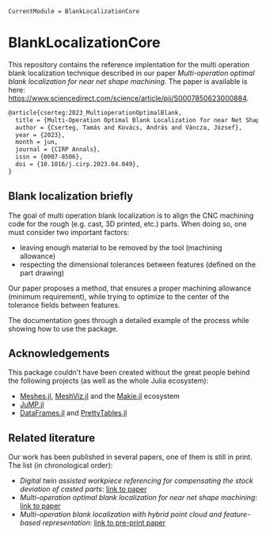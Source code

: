```@meta
CurrentModule = BlankLocalizationCore
```

# BlankLocalizationCore

This repository contains the reference implentation for the multi operation blank localization technique described in our paper _Multi-operation optimal blank localization for near net shape machining_.
The paper is available is here: <https://www.sciencedirect.com/science/article/pii/S0007850623000884>.

```txt
@article{cserteg:2023_MultioperationOptimalBlank,
  title = {Multi-Operation Optimal Blank Localization for near Net Shape Machining},
  author = {Cserteg, Tamás and Kovács, András and Váncza, József},
  year = {2023},
  month = jun,
  journal = {CIRP Annals},
  issn = {0007-8506},
  doi = {10.1016/j.cirp.2023.04.049},
}
```

## Blank localization briefly

The goal of multi operation blank localization is to align the CNC machining code for the rough (e.g. cast, 3D printed, etc.) parts.
When doing so, one must consider two important factors:

- leaving enough material to be removed by the tool (machining allowance)
- respecting the dimensional tolerances between features (defined on the part drawing)

Our paper proposes a method, that ensures a proper machining allowance (minimum requirement), while trying to optimize to the center of the tolerance fields between features.

The documentation goes through a detailed example of the process while showing how to use the package.

## Acknowledgements

This package couldn't have been created without the great people behind the following projects (as well as the whole Julia ecosystem):

* [Meshes.jl](https://github.com/JuliaGeometry/Meshes.jl), [MeshViz.jl](https://github.com/JuliaGeometry/MeshViz.jl) and the [Makie.jl](https://github.com/MakieOrg/Makie.jl) ecosystem
* [JuMP.jl](https://jump.dev/)
* [DataFrames.jl](https://github.com/JuliaData/DataFrames.jl) and [PrettyTables.jl](https://github.com/ronisbr/PrettyTables.jl)

## Related literature

Our work has been published in several papers, one of them is still in print.
The list (in chronological order):

* _Digital twin assisted workpiece referencing for compensating the stock deviation of casted parts_: [link to paper](https://www.sciencedirect.com/science/article/pii/S2212827123002743)
* _Multi-operation optimal blank localization for near net shape machining_: [link to paper](https://www.sciencedirect.com/science/article/pii/S0007850623000884)
* _Multi-operation blank localization with hybrid point cloud and feature-based representation_: [link to pre-print paper](https://www.researchgate.net/publication/372410453_Multi-operation_blank_localization_with_hybrid_point_cloud_and_feature-based_representation)
